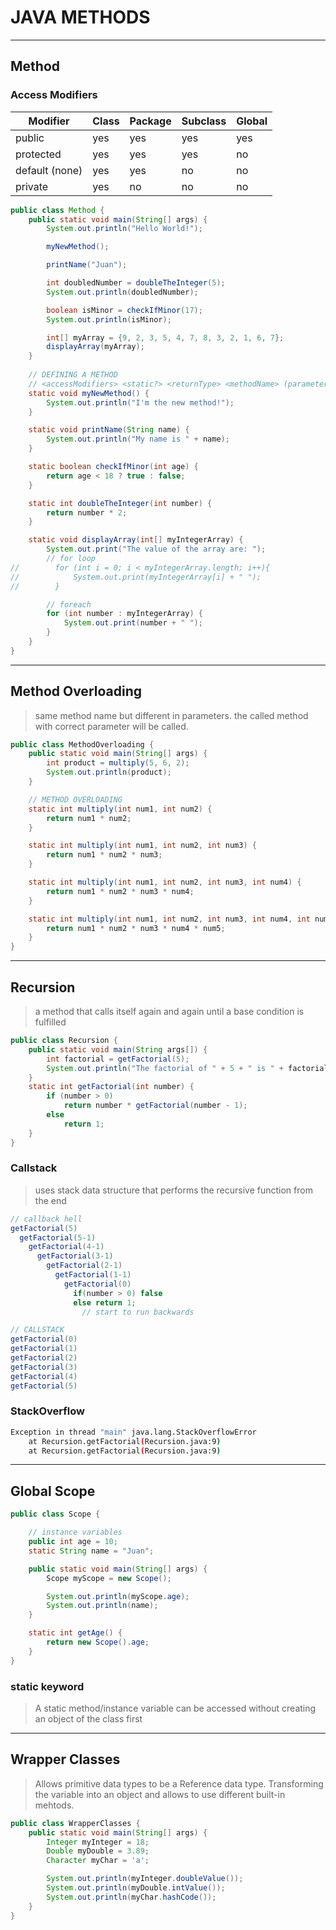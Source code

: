 # JAVA METHODS

---

## Method

### Access Modifiers

| Modifier       | Class | Package | Subclass | Global |
|----------------|-------|---------|----------|--------|
| public         | yes   | yes     | yes      | yes    |
| protected      | yes   | yes     | yes      | no     |
| default (none) | yes   | yes     | no       | no     |
| private        | yes   | no      | no       | no     |

```java
public class Method {
    public static void main(String[] args) {
        System.out.println("Hello World!");

        myNewMethod();

        printName("Juan");

        int doubledNumber = doubleTheInteger(5);
        System.out.println(doubledNumber);

        boolean isMinor = checkIfMinor(17);
        System.out.println(isMinor);

        int[] myArray = {9, 2, 3, 5, 4, 7, 8, 3, 2, 1, 6, 7};
        displayArray(myArray);
    }
    
    // DEFINING A METHOD
    // <accessModifiers> <static?> <returnType> <methodName> (parameters<type> <name>)
    static void myNewMethod() {
        System.out.println("I'm the new method!");
    }

    static void printName(String name) {
        System.out.println("My name is " + name);
    }

    static boolean checkIfMinor(int age) {
        return age < 18 ? true : false;
    }

    static int doubleTheInteger(int number) {
        return number * 2;
    }

    static void displayArray(int[] myIntegerArray) {
        System.out.print("The value of the array are: ");
        // for loop
//        for (int i = 0; i < myIntegerArray.length; i++){
//            System.out.print(myIntegerArray[i] + " ");
//        }

        // foreach
        for (int number : myIntegerArray) {
            System.out.print(number + " ");
        }
    }
}
```

---

## Method Overloading
> same method name but different in parameters. the called method with correct parameter will be called.

```java
public class MethodOverloading {
    public static void main(String[] args) {
        int product = multiply(5, 6, 2);
        System.out.println(product);
    }

    // METHOD OVERLOADING
    static int multiply(int num1, int num2) {
        return num1 * num2;
    }

    static int multiply(int num1, int num2, int num3) {
        return num1 * num2 * num3;
    }

    static int multiply(int num1, int num2, int num3, int num4) {
        return num1 * num2 * num3 * num4;
    }

    static int multiply(int num1, int num2, int num3, int num4, int num5) {
        return num1 * num2 * num3 * num4 * num5;
    }
}
```

---

## Recursion
> a method that calls itself again and again until a base condition is fulfilled

```java
public class Recursion {
    public static void main(String args[]) {
        int factorial = getFactorial(5);
        System.out.println("The factorial of " + 5 + " is " + factorial);
    }
    static int getFactorial(int number) {
        if (number > 0)
            return number * getFactorial(number - 1);
        else
            return 1;
    }
}

```

### Callstack
> uses stack data structure that performs the recursive function from the end
```java
// callback hell
getFactorial(5)
  getFactorial(5-1)
    getFactorial(4-1)
      getFactorial(3-1)
        getFactorial(2-1)
          getFactorial(1-1)
            getFactorial(0)
              if(number > 0) false
              else return 1;
                // start to run backwards

// CALLSTACK
getFactorial(0)
getFactorial(1)
getFactorial(2)
getFactorial(3)
getFactorial(4)
getFactorial(5)
```

### StackOverflow
```bash
Exception in thread "main" java.lang.StackOverflowError
	at Recursion.getFactorial(Recursion.java:9)
	at Recursion.getFactorial(Recursion.java:9)
```

---
## Global Scope
```java
public class Scope {

    // instance variables
    public int age = 10;
    static String name = "Juan";

    public static void main(String[] args) {
        Scope myScope = new Scope();

        System.out.println(myScope.age);
        System.out.println(name);
    }

    static int getAge() {
        return new Scope().age;
    }
}

```
### static keyword
> A static method/instance variable can be accessed without creating an object of the class first


---
## Wrapper Classes
> Allows primitive data types to be a Reference data type. 
> Transforming the variable into an object and allows to use different built-in mehtods.
```java
public class WrapperClasses {
    public static void main(String[] args) {
        Integer myInteger = 18;
        Double myDouble = 3.89;
        Character myChar = 'a';

        System.out.println(myInteger.doubleValue());
        System.out.println(myDouble.intValue());
        System.out.println(myChar.hashCode());
    }
}
```